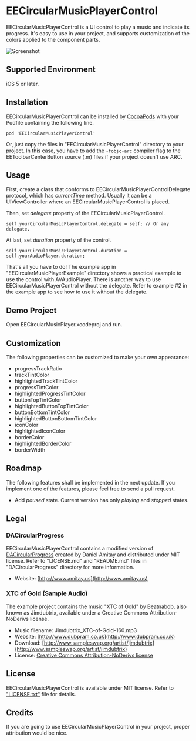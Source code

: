 EECircularMusicPlayerControl
=============
EECircularMusicPlayerControl is a UI control to play a music and indicate its progress. It's easy to use in your project, and supports customization of the colors applied to the component parts.

![Screenshot](https://raw.github.com/el-eleven/EECircularMusicPlayerControl/master/Images/Screenshot.png)

Supported Environment
-----------
iOS 5 or later.

Installation
-----------
EECircularMusicPlayerControl can be installed by [CocoaPods](http://cocoapods.org/) with your Podfile containing the following line.

    pod 'EECircularMusicPlayerControl'

Or, just copy the files in "EECircularMusicPlayerControl" directory to your project. In this case, you have to add the `-fobjc-arc` compiler flag to the EEToolbarCenterButton source (.m) files if your project doesn't use ARC.

Usage
-----------
First, create a class that conforms to EECircularMusicPlayerControlDelegate protocol, which has *currentTime* method. Usually it can be a UIViewController where an EECircularMusicPlayerControl is placed.

Then, set *delegate* property of the EECircularMusicPlayerControl.

    self.yourCircularMusicPlayerControl.delegate = self; // Or any delegate.
    
At last, set *duration* property of the control.

    self.yourCircularMusicPlayerControl.duration = self.yourAudioPlayer.duration;

That's all you have to do! The example app in "EECircularMusicPlayerExample" directory shows a practical example to use the control with AVAudioPlayer. There is another way to use EECircularMusicPlayerControl without the delegate. Refer to example #2 in the example app to see how to use it without the delegate.
    
Demo Project
-----------
Open EECircularMusicPlayer.xcodeproj and run.

Customization
-----------
The following properties can be customized to make your own appearance:

* progressTrackRatio
* trackTintColor
* highlightedTrackTintColor
* progressTintColor
* highlightedProgressTintColor 
* buttonTopTintColor
* highlightedButtonTopTintColor
* buttonBottomTintColor
* highlightedButtonBottomTintColor
* iconColor
* highlightedIconColor
* borderColor
* highlightedBorderColor
* borderWidth

Roadmap
-----------
The following features shall be implemented in the next update. If you implement one of the features, please feel free to send a pull request.

* Add *paused* state. Current version has only *playing* and *stopped* states.

Legal
-----------
### DACircularProgress
EECircularMusicPlayerControl contains a modified version of [DACircularProgress](https://github.com/danielamitay/DACircularProgress) created by Daniel Amitay and distributed under MIT license. Refer to "LICENSE.md" and "README.md" files in "DACircularProgress" directory for more information.

* Website: [http://www.amitay.us](http://www.amitay.us)

### XTC of Gold (Sample Audio)
The example project contains the music "XTC of Gold" by Beatnabob, also known as Jimdubtrix, available under a Creative Commons Attribution-NoDerivs license.

* Music filename: Jimdubtrix_XTC-of-Gold-160.mp3
* Website: [http://www.dubpram.co.uk](http://www.dubpram.co.uk)
* Download: [http://www.sampleswap.org/artist/jimdubtrix](http://www.sampleswap.org/artist/jimdubtrix)
* License: [Creative Commons Attribution-NoDerivs license](http://creativecommons.org/licenses/by-nd/3.0/)

License
-----------
EECircularMusicPlayerControl is available under MIT license. Refer to ["LICENSE.txt"](https://raw.github.com/el-eleven/EECircularMusicPlayerControl/master/LICENSE.txt) file for details.

Credits
-----------
If you are going to use EECircularMusicPlayerControl in your project, proper attribution would be nice.